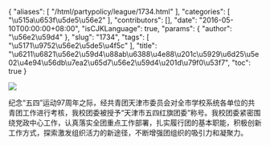 {
    "aliases": [
        "/html/partypolicy/league/1734.html"
    ],
    "categories": [
        "\u515a\u653f\u5de5\u56e2"
    ],
    "contributors": [],
    "date": "2016-05-10T00:00:00+08:00",
    "isCJKLanguage": true,
    "params": {
        "author": "\u56e2\u59d4"
    },
    "slug": "1734",
    "tags": [
        "\u5171\u9752\u56e2\u5de5\u4f5c"
    ],
    "title": "\u6211\u6821\u56e2\u59d4\u88ab\u6388\u4e88\u201c\u5929\u6d25\u5e02\u4e94\u56db\u7ea2\u65d7\u56e2\u59d4\u201d\u79f0\u53f7",
    "toc": true
}

![](https://cdn.tfls.online/mirror/full/20610ebe4c73cd171c0cd0e8923f5a6ea0538380.jpg)







纪念“五四”运动97周年之际，经共青团天津市委员会对全市学校系统各单位的共青团工作进行考核，我校团委被授予“天津市五四红旗团委”称号。我校团委紧密围绕党政中心工作，认真落实全团重点工作部署，扎实履行团的基本职能，积极创新工作方式，探索激发组织活力的新途径，不断增强团组织的吸引力和凝聚力。




  



